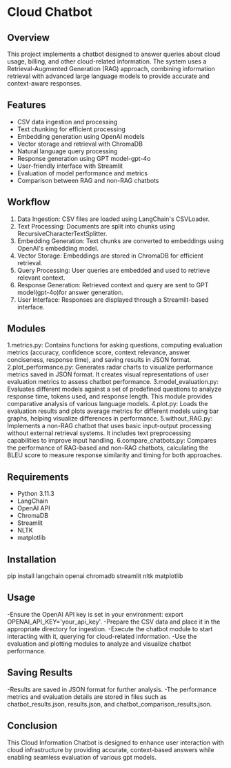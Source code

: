 # Cloud Chatbot

## Overview
This project implements a chatbot designed to answer queries about cloud usage, billing, and other cloud-related information. The system uses a Retrieval-Augmented Generation (RAG) approach, combining information retrieval with advanced large language models to provide accurate and context-aware responses.

## Features
- CSV data ingestion and processing
- Text chunking for efficient processing
- Embedding generation using OpenAI models
- Vector storage and retrieval with ChromaDB
- Natural language query processing
- Response generation using GPT model-gpt-4o
- User-friendly interface with Streamlit
- Evaluation of model performance and metrics
- Comparison between RAG and non-RAG chatbots

## Workflow
1. Data Ingestion: CSV files are loaded using LangChain's CSVLoader.
2. Text Processing: Documents are split into chunks using RecursiveCharacterTextSplitter.
3. Embedding Generation: Text chunks are converted to embeddings using OpenAI's embedding model.
4. Vector Storage: Embeddings are stored in ChromaDB for efficient retrieval.
5. Query Processing: User queries are embedded and used to retrieve relevant context.
6. Response Generation: Retrieved context and query are sent to GPT model(gpt-4o)for answer generation.
7. User Interface: Responses are displayed through a Streamlit-based interface.

## Modules
1.metrics.py: Contains functions for asking questions, computing evaluation metrics (accuracy, confidence score, context relevance, answer conciseness, response time), and saving results in JSON format.
2.plot_performance.py: Generates radar charts to visualize performance metrics saved in JSON format. It creates visual representations of user evaluation metrics to assess chatbot performance.
3.model_evaluation.py: Evaluates different models against a set of predefined questions to analyze response time, tokens used, and response length. This module provides comparative analysis of various language models.
4.plot.py: Loads the evaluation results and plots average metrics for different models using bar graphs, helping visualize differences in performance.
5.without_RAG.py: Implements a non-RAG chatbot that uses basic input-output processing without external retrieval systems. It includes text preprocessing capabilities to improve input handling.
6.compare_chatbots.py: Compares the performance of RAG-based and non-RAG chatbots, calculating the BLEU score to measure response similarity and timing for both approaches.

## Requirements
- Python 3.11.3
- LangChain 
- OpenAI API
- ChromaDB
- Streamlit
- NLTK
- matplotlib

## Installation
pip install langchain openai chromadb streamlit nltk matplotlib

## Usage
-Ensure the OpenAI API key is set in your environment: export OPENAI_API_KEY='your_api_key'.
-Prepare the CSV data and place it in the appropriate directory for ingestion.
-Execute the chatbot module to start interacting with it, querying for cloud-related information.
-Use the evaluation and plotting modules to analyze and visualize chatbot performance.

## Saving Results
-Results are saved in JSON format for further analysis. 
-The performance metrics and evaluation details are stored in files such as chatbot_results.json, results.json, and chatbot_comparison_results.json.

## Conclusion
This Cloud Information Chatbot is designed to enhance user interaction with cloud infrastructure by providing accurate, context-based answers while enabling seamless evaluation of various gpt models.


